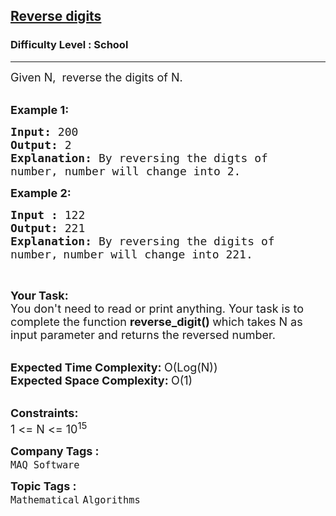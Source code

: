 <h2><a href="https://practice.geeksforgeeks.org/problems/reverse-digit0316/1?page=1&difficulty[]=-2&status[]=unsolved&sortBy=submissions">Reverse digits</a></h2><h3>Difficulty Level : School</h3><hr><div class="problems_problem_content__Xm_eO"><p><span style="font-size:18px">Given N,&nbsp; reverse the digits of N.</span><br>
&nbsp;</p>

<p><span style="font-size:18px"><strong>Example 1:</strong></span></p>

<pre><span style="font-size:18px"><strong>Input: </strong>200
<strong>Output: </strong>2
<strong>Explanation: </strong>By reversing the digts of 
number, number will change into 2.</span>
</pre>

<p><span style="font-size:18px"><strong>Example 2:</strong></span></p>

<pre><span style="font-size:18px"><strong>Input : </strong>122
<strong>Output: </strong>221
<strong>Explanation: </strong>By reversing the digits of 
number,</span> <span style="font-size:18px">number will change into 221.</span>
</pre>

<p>&nbsp;</p>

<p><span style="font-size:18px"><strong>Your Task:</strong><br>
You don't need to read or print anything. Your task is to complete the function&nbsp;<strong>reverse_digit()&nbsp;</strong>which takes N as input parameter and returns the&nbsp;reversed number.</span><br>
&nbsp;</p>

<p><span style="font-size:18px"><strong>Expected Time Complexity:&nbsp;</strong>O(Log(N))<br>
<strong>Expected Space Complexity:&nbsp;</strong>O(1)</span><br>
&nbsp;</p>

<p><span style="font-size:18px"><strong>Constraints:</strong><br>
1 &lt;= N &lt;= 10<sup>15</sup></span></p>
</div><p><span style=font-size:18px><strong>Company Tags : </strong><br><code>MAQ Software</code>&nbsp;<br><p><span style=font-size:18px><strong>Topic Tags : </strong><br><code>Mathematical</code>&nbsp;<code>Algorithms</code>&nbsp;